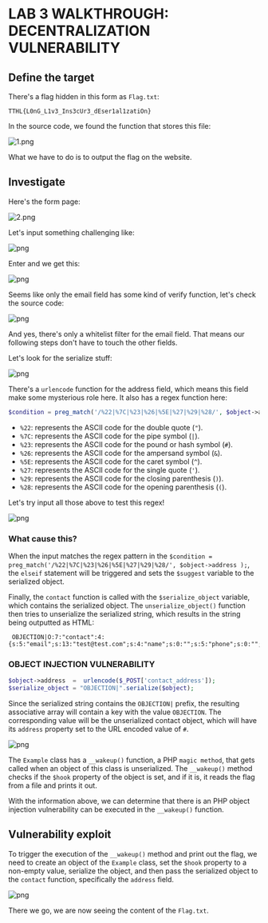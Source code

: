 # LAB 3 WALKTHROUGH: DECENTRALIZATION VULNERABILITY

## Define the target
There's a flag hidden in this form as `Flag.txt`:
```
TTHL{L0nG_L1v3_Ins3cUr3_dEser1al1zatiOn}
```
In the source code, we found the function that stores this file:

![1.png](img/1.png)

What we have to do is to output the flag on the website.

## Investigate
Here's the form page:

![2.png](img/2.png)

Let's input something challenging like:

![png](img/3.png)

Enter and we get this:

![png](img/4.png)

Seems like only the email field has some kind of verify function, let's check the source code:

![png](img/5.png)

And yes, there's only a whitelist filter for the email field. That means our following steps don't have to touch the other fields. 

Let's look for the serialize stuff:

![png](img/6.png)

There's a `urlencode` function for the address field, which means this field make some mysterious role here. It also has a regex function here:

```php
$condition = preg_match('/%22|%7C|%23|%26|%5E|%27|%29|%28/', $object->address );
```

- `%22`: represents the ASCII code for the double quote (`"`).
- `%7C`: represents the ASCII code for the pipe symbol (`|`).
- `%23`: represents the ASCII code for the pound or hash symbol (`#`).
- `%26`: represents the ASCII code for the ampersand symbol (`&`).
- `%5E`: represents the ASCII code for the caret symbol (`^`).
- `%27`: represents the ASCII code for the single quote (`'`).
- `%29`: represents the ASCII code for the closing parenthesis (`)`).
- `%28`: represents the ASCII code for the opening parenthesis (`(`).

Let's try input all those above to test this regex!

![png](img/7.png)

### What cause this?

When the input matches the regex pattern in the
`$condition = preg_match('/%22|%7C|%23|%26|%5E|%27|%29|%28/', $object->address );`, the `elseif` statement will be triggered and sets the `$suggest` variable to the serialized object.

Finally, the `contact` function is called with the `$serialize_object` variable, which contains the serialized object. The `unserialize_object()` function then tries to unserialize the serialized string, which results in the string being outputted as HTML:
```
 OBJECTION|O:7:"contact":4:{s:5:"email";s:13:"test@test.com";s:4:"name";s:0:"";s:5:"phone";s:0:"";s:7:"address";s:3:"%23";}
```

### OBJECT INJECTION VULNERABILITY

```php
$object->address  =  urlencode($_POST['contact_address']);
$serialize_object = "OBJECTION|".serialize($object);
```

Since the serialized string contains the `OBJECTION|` prefix, the resulting associative array will contain a key with the value `OBJECTION`. The corresponding value will be the unserialized contact object, which will have its `address` property set to the URL encoded value of `#`.

![png](img/8.png)

The `Example` class has a `__wakeup()` function, a PHP `magic method`, that gets called when an object of this class is unserialized. The `__wakeup()` method checks if the `$hook` property of the object is set, and if it is, it reads the flag from a file and prints it out.

With the information above, we can determine that there is an PHP object injection vulnerability can be executed in the `__wakeup()` function.

## Vulnerability exploit

To trigger the execution of the `__wakeup()` method and print out the flag, we need to create an object of the `Example` class, set the `$hook` property to a non-empty value, serialize the object, and then pass the serialized object to the `contact` function, specifically the `address` field.

![png](img/9.png)

There we go, we are now seeing the content of the `Flag.txt`.